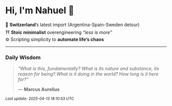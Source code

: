 # Hi, I'm Nahuel :tiger:

📍 **Switzerland**’s latest import (Argentina-Spain-Sweden detour)  
⛩️ **Stoic minimalist** overengineering *“less is more”*  
⚙️ Scripting simplicity to **automate life’s chaos**

---

### Daily Wisdom
> _"What is this, fundamentally? What is its nature and substance, its reason for being? What is it doing in the world? How long is it here for?"_  
>
> — **Marcus Aurelius**

<sub>*Last update: 2025-04-13 18:10:53 UTC*</sub>

